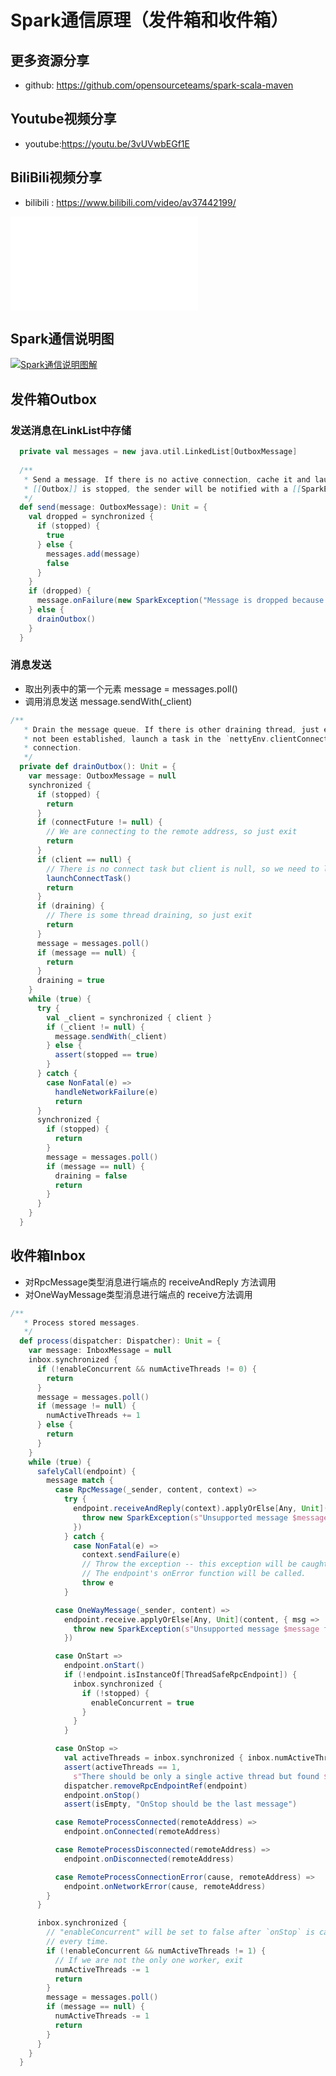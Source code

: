 # Spark通信原理（发件箱和收件箱）

## 更多资源分享
- github: https://github.com/opensourceteams/spark-scala-maven

## Youtube视频分享
- youtube:https://youtu.be/3vUVwbEGf1E​

## BiliBili视频分享
- bilibili : https://www.bilibili.com/video/av37442199/

<iframe src="//player.bilibili.com/player.html?aid=37442199&page=1" scrolling="no" border="0" frameborder="no" framespacing="0" allowfullscreen="true"> </iframe>


## Spark通信说明图
[![Spark通信说明图解](https://github.com/opensourceteams/spark-scala-maven/blob/master/md/images/spark/Spark%E9%80%9A%E4%BF%A1(%E6%94%B6%E4%BB%B6%E7%AE%B1%E5%92%8C%E5%8F%91%E4%BB%B6%E7%AE%B1).png "Spark通信说明图解")](https://github.com/opensourceteams/spark-scala-maven/blob/master/md/images/spark/Spark%E9%80%9A%E4%BF%A1(%E6%94%B6%E4%BB%B6%E7%AE%B1%E5%92%8C%E5%8F%91%E4%BB%B6%E7%AE%B1).png "Spark通信说明图解")

## 发件箱Outbox
### 发送消息在LinkList中存储

```scala
  private val messages = new java.util.LinkedList[OutboxMessage]
  
  /**
   * Send a message. If there is no active connection, cache it and launch a new connection. If
   * [[Outbox]] is stopped, the sender will be notified with a [[SparkException]].
   */
  def send(message: OutboxMessage): Unit = {
    val dropped = synchronized {
      if (stopped) {
        true
      } else {
        messages.add(message)
        false
      }
    }
    if (dropped) {
      message.onFailure(new SparkException("Message is dropped because Outbox is stopped"))
    } else {
      drainOutbox()
    }
  }
```


### 消息发送
- 取出列表中的第一个元素 message = messages.poll()
- 调用消息发送 message.sendWith(_client)

```scala
/**
   * Drain the message queue. If there is other draining thread, just exit. If the connection has
   * not been established, launch a task in the `nettyEnv.clientConnectionExecutor` to setup the
   * connection.
   */
  private def drainOutbox(): Unit = {
    var message: OutboxMessage = null
    synchronized {
      if (stopped) {
        return
      }
      if (connectFuture != null) {
        // We are connecting to the remote address, so just exit
        return
      }
      if (client == null) {
        // There is no connect task but client is null, so we need to launch the connect task.
        launchConnectTask()
        return
      }
      if (draining) {
        // There is some thread draining, so just exit
        return
      }
      message = messages.poll()
      if (message == null) {
        return
      }
      draining = true
    }
    while (true) {
      try {
        val _client = synchronized { client }
        if (_client != null) {
          message.sendWith(_client)
        } else {
          assert(stopped == true)
        }
      } catch {
        case NonFatal(e) =>
          handleNetworkFailure(e)
          return
      }
      synchronized {
        if (stopped) {
          return
        }
        message = messages.poll()
        if (message == null) {
          draining = false
          return
        }
      }
    }
  }
```

## 收件箱Inbox
- 对RpcMessage类型消息进行端点的 receiveAndReply 方法调用
- 对OneWayMessage类型消息进行端点的 receive方法调用

```scala
/**
   * Process stored messages.
   */
  def process(dispatcher: Dispatcher): Unit = {
    var message: InboxMessage = null
    inbox.synchronized {
      if (!enableConcurrent && numActiveThreads != 0) {
        return
      }
      message = messages.poll()
      if (message != null) {
        numActiveThreads += 1
      } else {
        return
      }
    }
    while (true) {
      safelyCall(endpoint) {
        message match {
          case RpcMessage(_sender, content, context) =>
            try {
              endpoint.receiveAndReply(context).applyOrElse[Any, Unit](content, { msg =>
                throw new SparkException(s"Unsupported message $message from ${_sender}")
              })
            } catch {
              case NonFatal(e) =>
                context.sendFailure(e)
                // Throw the exception -- this exception will be caught by the safelyCall function.
                // The endpoint's onError function will be called.
                throw e
            }

          case OneWayMessage(_sender, content) =>
            endpoint.receive.applyOrElse[Any, Unit](content, { msg =>
              throw new SparkException(s"Unsupported message $message from ${_sender}")
            })

          case OnStart =>
            endpoint.onStart()
            if (!endpoint.isInstanceOf[ThreadSafeRpcEndpoint]) {
              inbox.synchronized {
                if (!stopped) {
                  enableConcurrent = true
                }
              }
            }

          case OnStop =>
            val activeThreads = inbox.synchronized { inbox.numActiveThreads }
            assert(activeThreads == 1,
              s"There should be only a single active thread but found $activeThreads threads.")
            dispatcher.removeRpcEndpointRef(endpoint)
            endpoint.onStop()
            assert(isEmpty, "OnStop should be the last message")

          case RemoteProcessConnected(remoteAddress) =>
            endpoint.onConnected(remoteAddress)

          case RemoteProcessDisconnected(remoteAddress) =>
            endpoint.onDisconnected(remoteAddress)

          case RemoteProcessConnectionError(cause, remoteAddress) =>
            endpoint.onNetworkError(cause, remoteAddress)
        }
      }

      inbox.synchronized {
        // "enableConcurrent" will be set to false after `onStop` is called, so we should check it
        // every time.
        if (!enableConcurrent && numActiveThreads != 1) {
          // If we are not the only one worker, exit
          numActiveThreads -= 1
          return
        }
        message = messages.poll()
        if (message == null) {
          numActiveThreads -= 1
          return
        }
      }
    }
  }
```
